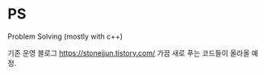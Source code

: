 # PS
Problem Solving (mostly with c++)

기존 운영 블로그 https://stonejjun.tistory.com/
가끔 새로 푸는 코드들이 올라올 예정.
